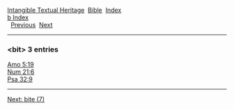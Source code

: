 [Intangible Textual Heritage](../../index)  [Bible](../index) 
[Index](index)   
[b Index](_b_)  
  [Previous](c01460)  [Next](c01462) 

------------------------------------------------------------------------

### &lt;bit&gt; 3 entries

[Amo 5:19](../kjv/amo005.htm#019)  
[Num 21:6](../kjv/num021.htm#006)  
[Psa 32:9](../kjv/psa032.htm#009)  

------------------------------------------------------------------------

[Next: bite (7)](c01462)

